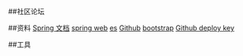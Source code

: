 ##社区论坛

##资料
[Spring 文档](https://spring.io/guides/)
[spring web](https://spring.io/guides/gs/serving-web-content/) 
[es](https://elasticsearch.cn/explore)
[Github](https://developer.github.com/)
[bootstrap](https://v3.bootcss.com/components/#navbar)
[Github deploy key](https://developer.github.com/v3/guides/managing-deploy-keys/#deploy-keys)

##工具

